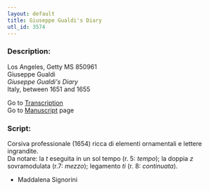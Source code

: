 ```yaml
---
layout: default
title: Giuseppe Gualdi's Diary
utl_id: 3574
---
```


###  Description:

Los Angeles, Getty MS 850961<br>
Giuseppe Gualdi<br>
_Giuseppe Gualdi's Diary_<br>
Italy, between 1651 and 1655

Go to [Transcription](https://centerfordigitalhumanities.github.io/Newberry-Italian-paleography/transcriptions/322)<br>
Go to [Manuscript](https://centerfordigitalhumanities.github.io/Newberry-Italian-paleography/www/record.html?id=322) page 

###  Script:

Corsiva professionale (1654) ricca di elementi ornamentali e lettere ingrandite.<br>
Da notare: la _t_ eseguita in un sol tempo (r. 5: _tempo_); la doppia _z_ sovramodulata (r.7: _mezzo_); legamento _ti_ (r. 8: _continuata_).<br>
- Maddalena Signorini

